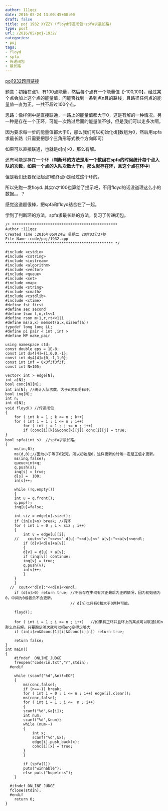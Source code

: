```yaml
---
author: 111qqz
date: 2016-05-24 13:00:45+00:00
draft: false
title: poj 1932 XYZZY (floyd传递闭包+spfa求最长路)
type: post
url: /2016/05/poj-1932/
categories:
- poj
tags:
- floyd
- spfa
- 传递闭包
- 最长路
---
```


[poj1932题目链接](http://poj.org/problem?id=1932)

题意：初始在点1，有100点能量，然后每个点有一个能量值【-100,100】，经过某个点会加上这个点的能量值，问能否找到一条到点n且的路线，且路径任何点的能量值一直为正。一共不超过100个点。



思路：像样例中是直接联通，一路上的能量值都大于0，这是有解的一种情况。另一种是存在一个正环，可能一次路过后面的能量值不够，但是我们可以走多次啊。

因为要求每一步的能量值都大于0，那么我们可以初始化d[]数组为0，然后用spfa求最长路（只需要把那个三角形等式换个方向即可）

如果可以直接联通，也就是d[n]>0，那么有解。

还有可能是存在一个环（**判断环的方法是用一个数组在spfa的时候统计每个点入队的次数，如果一个点的入队次数大于n，那么就存在环，且这个点在环中**）

但是我们还要保证起点1和终点n是经过这个环的。

所以先跑一发floyd. 其实n才100也算给了提示吧，不用floyd的话没道理这么小的数据。。？

感觉这道题很棒，把spfa和floyd结合在了一起。

学到了判断环的方法，spfa求最长路的方法，复习了传递闭包。









 

    
    /* ***********************************************
    Author :111qqz
    Created Time :2016年05月24日 星期二 20时03分37秒
    File Name :code/poj/1932.cpp
    ************************************************ */
    
    #include <cstdio>
    #include <cstring>
    #include <iostream>
    #include <algorithm>
    #include <vector>
    #include <queue>
    #include <set>
    #include <map>
    #include <string>
    #include <cmath>
    #include <cstdlib>
    #include <ctime>
    #define fst first
    #define sec second
    #define lson l,m,rt<<1
    #define rson m+1,r,rt<<1|1
    #define ms(a,x) memset(a,x,sizeof(a))
    typedef long long LL;
    #define pi pair < int ,int >
    #define MP make_pair
    
    using namespace std;
    const double eps = 1E-8;
    const int dx4[4]={1,0,0,-1};
    const int dy4[4]={0,-1,1,0};
    const int inf = 0x3f3f3f3f;
    const int N=105;
    
    vector< int > edge[N];
    int a[N];
    bool conc[N][N];
    int in[N]; //统计入队次数，大于n次表明有环。
    bool inq[N];
    int n;
    int d[N];
    void floyd() //传递闭包
    {
        for ( int k = 1 ; k <= n ; k++)
    	for ( int i = 1 ; i <= n ; i++)
    	    for ( int j = 1 ; j <= n ; j++)
    		if (conc[i][k]&&conc[k][j]) conc[i][j] = true;
    }
    bool spfa(int s)  //spfa求最长路。
    {
        ms(in,0);
        ms(d,0);//因为小于等于0就死，所以初始是0，这样更新的时候一定是正值才更新。
        ms(inq,false);
        queue<int>q;
        q.push(s);
        inq[s] = true;
        d[s] =  100;
        in[s]++;
    
        while (!q.empty())
        {
    	int u = q.front();
    	q.pop();
    	inq[u]=false;
    
    	int siz = edge[u].size();
    	if (in[u]>n) break; //有环
    	for ( int i = 0 ; i < siz ; i++)
    	{
    	    int v = edge[u][i];
    	//    cout<<"v:"<<v<<" d[u]:"<<d[u]<<" a[v]:"<<a[v]<<endl;
    	    if (d[v]<d[u]+a[v])
    	    {
    		d[v] = d[u] + a[v];
    		if (inq[v]) continue;
    		inq[v] = true;
    		q.push(v);
    		in[v]++;
    	    }
    	}
        }
      //  cout<<"d[n]:"<<d[n]<<endl;
        if (d[n]>0) return true; //不会存在中间有非正最后为正的情况，因为初始值为0，中间为0或者负不会更新。
                                 // d[n]也只有0和大于0两种可能。
        
        floyd();
    
        for ( int i = 1 ; i <= n ; i++)   //如果有正环并且环上的某点可以联通1和n那么也有解。只要跑足够次就可以把eng变得足够大
    	if (in[i]>n&&conc[1][i]&&conc[i][n]) return true;
    
        return false;
    }
    int main()
    {
    	#ifndef  ONLINE_JUDGE 
    	freopen("code/in.txt","r",stdin);
      #endif
    
    	while (scanf("%d",&n)!=EOF)
    	{
    	    ms(conc,false);
    	    if (n==-1) break;
    	    for ( int i = 0 ; i <= n ; i++) edge[i].clear();
    	    ms(conc,false);
    	    for ( int i = 1 ; i <=  n ; i++)
    	    {
    		scanf("%d",&a[i]);
    		int num;
    		scanf("%d",&num);
    		while (num--)
    		{
    		    int x;
    		    scanf("%d",&x);
    		    edge[i].push_back(x);
    		    conc[i][x] = true;
    		}
    	    }
    
    	    if (spfa(1))
    		puts("winnable");
    	    else puts("hopeless");
    	}
    
      #ifndef ONLINE_JUDGE  
      fclose(stdin);
      #endif
        return 0;
    }
    



